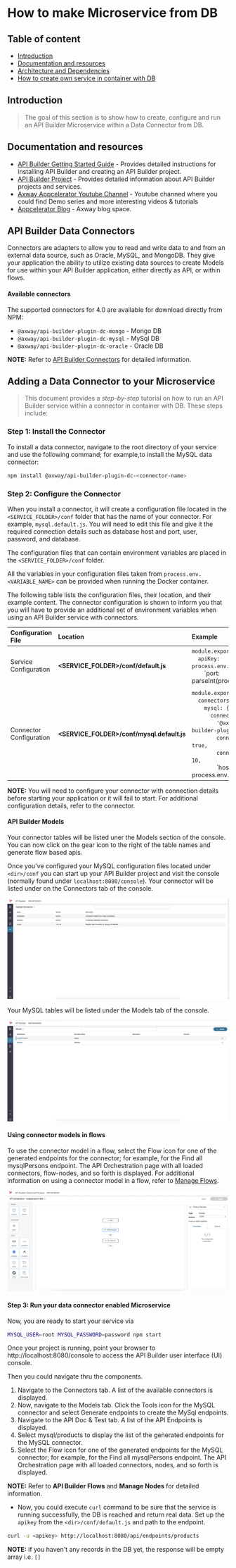 # How to make Microservice from DB

## Table of content
*	[Introduction](#introduction)
*	[Documentation and resources](#documentation-and-resources)
*	[Architecture and Dependencies](#architecture-and-dependencies)
*	[How to create own service in container with DB](#how-to-create-own-service-in-container-with-db)

## Introduction
> The goal of this section is to show how to create, configure and run an API Builder Microservice within a Data Connector from DB.
 
## Documentation and resources

* [API Builder Getting Started Guide](https://wiki.appcelerator.org/display/AB4/API+Builder+Getting+Started+Guide) - Provides detailed instructions for installing API Builder and creating an API Builder project.
* [API Builder Project](https://wiki.appcelerator.org/display/AB4/API+Builder+Project) - Provides detailed information about API Builder projects and services.
* [Axway Appcelerator Youtube Channel](https://www.youtube.com/watch?v=lgPFasrGATE) - Youtube channed where you could find Demo series and more interesting videos & tutorials
* [Appcelerator Blog](https://www.appcelerator.com/blog/) - Axway blog space.

## API Builder Data Connectors

Connectors are adapters to allow you to read and write data to and from an external data source, such as Oracle, MySQL, and MongoDB. They give your application the ability to utilize existing data sources to create Models for use within your API Builder application, either directly as API, or within flows.

#### Available connectors
The supported connectors for 4.0 are available for download directly from NPM:

* `@axway/api-builder-plugin-dc-mongo` - Mongo DB
* `@axway/api-builder-plugin-dc-mysql` - MySql DB
* `@axway/api-builder-plugin-dc-oracle` - Oracle DB

__NOTE:__ Refer to [API Builder Connectors](https://wiki.appcelerator.org/display/AB4/API+Builder+Connectors) for detailed information.

## Adding a Data Connector to your Microservice

> This document provides a _step-by-step_ tutorial on how to run an API Builder service within a connector in container with DB. These steps include:

### Step 1: Install the Connector
To install a data connector, navigate to the root directory of your service and use the following command; for example,to install the MySQL data connector:

```sh
npm install @axway/api-builder-plugin-dc-<connector-name>
```

### Step 2: Configure the Connector
When you install a connector, it will create a configuration file located in the `<SERVICE_FOLDER>/conf` folder that has the name of your connector. For example, `mysql.default.js`. You will need to edit this file and give it the required connection details such as database host and port, user, password, and database.

The configuration files that can contain environment variables are placed in the `<SERVICE_FOLDER>/conf` folder.

All the variables in your configuration files taken from `process.env.<VARIABLE_NAME>` can be provided when running the Docker container.

The following table lists the configuration files, their location, and their example content. The connector configuration is shown to inform you that you will have to provide an additional set of environment variables when using an API Builder service with connectors.

| Configuration File                 | Location                                         | Example                          |
|:---------------------|:----------------------------------------------------|:---------------------------------|
| Service Configuration	| __<SERVICE_FOLDER>/conf/default.js__		| 	`module.exports = {` <br><span style="padding-left:1em"> `apiKey: process.env.APIKEY`</span> <br><span style="padding-left:2em"> `port: parseInt(process.env.PORT) || 8080 `</span><br> `};` |
| | | |
| Connector Configuration | __<SERVICE_FOLDER>/conf/mysql.default.js__ | `module.exports = {`<br><span style="padding-left:1em"> `connectors: {` </span> <br><span style="padding-left:2em"> `mysql: {` </span> <br><span style="padding-left:3em"> `connector:` </span> <br><span style="padding-left:4em"> `'@axway/api-builder-plugin-dc-mysql',`</span> <br><span style="padding-left:4em">`connectionPooling: true,`</span> <br><span style="padding-left:4em">`connectionLimit: 10,`</span><br><span style="padding-left:4em">`host: process.env.MYSQL_HOST || 'localhost'`</span> <br><span style="padding-left:4em">`port: 3306,`</span> <br><span style="padding-left:4em">`database: 'mysql',`</span> <br><span style="padding-left:4em">`user: process.env.MYSQL_USER,`</span> <br><span style="padding-left:4em">`password: process.env.MYSQL_PASSWORD,`</span> <br><span style="padding-left:4em">`generateModelsFromSchema: true,`</span> <br><span style="padding-left:4em">`modelAutogen: false`</span> <br><span style="padding-left:2em">`}`</span> <br><span style="padding-left:1em">`}`</span> <br>`};`|

__NOTE:__ You will need to configure your connector with connection details before starting your application or it will fail to start. For additional configuration details, refer to the connector.

#### API Builder Models
Your connector tables will be listed uner the Models section of the console. You can now click on the gear icon to the right of the table names and generate flow based apis.

Once you've configured your MySQL configuration files located under `<dir>/conf` you can start up your API Builder project and visit the console (normally found under `localhost:8080/console`). Your connector will be listed under on the Connectors tab of the console.

![Connectors](./images/Connectors-Tab.png)

Your MySQL tables will be listed under the Models tab of the console.

![Models](./images/Models-Tab.png)

#### Using connector models in flows
To use the connector model in a flow, select the Flow icon for one of the generated endpoints for the connector; for example, for the Find all mysqlPersons endpoint. The API Orchestration page with all loaded connectors, flow-nodes, and so forth is displayed. For additional information on using a connector model in a flow, refer to [Manage Flows](https://wiki.appcelerator.org/display/AB4/Manage+Flows).

![Flow](./images/Flow.png)

#### Step 3: Run your data connector enabled Microservice
Now, you are ready to start your service via
```sh
MYSQL_USER=root MYSQL_PASSWORD=password npm start
```

Once your project is running, point your browser to http://localhost:8080/console to access the API Builder user interface (UI) console. 

Then you could navigate thru the components. 
1. Navigate to the Connectors tab. A list of the available connectors is displayed.
1. Now, navigate to the Models tab. Click the Tools icon for the MySQL connector and select Generate endpoints to create the MySql endpoints.
1. Navigate to the API Doc & Test tab. A list of the API Endpoints is displayed.
1. Select mysql/products to display the list of the generated endpoints for the MySQL connector.
1. Select the Flow icon for one of the generated endpoints for the MySQL connector; for example, for the Find all mysqlPersons endpoint. The API Orchestration page with all loaded connectors, nodes, and so forth is displayed.

__NOTE:__ Refer to __API Builder Flows__ and __Manage Nodes__ for detailed information.


* Now, you could execute `curl` command to be sure that the service is running successfully, the DB is reached and return real data. Set up the `apikey` from the `<dir>/conf/default.js` and path to the endpoint.

```sh
curl -u <apikey> http://localhost:8080/api/endpoints/products
```

__NOTE:__ if you haven't any records in the DB yet, the response will be empty array i.e. `[]`


